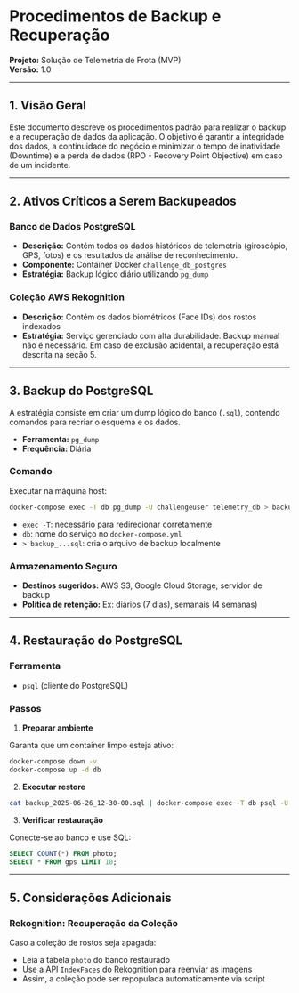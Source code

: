 # Procedimentos de Backup e Recuperação

**Projeto:** Solução de Telemetria de Frota (MVP)  
**Versão:** 1.0  

---

## 1. Visão Geral

Este documento descreve os procedimentos padrão para realizar o backup e a recuperação de dados da aplicação. O objetivo é garantir a integridade dos dados, a continuidade do negócio e minimizar o tempo de inatividade (Downtime) e a perda de dados (RPO - Recovery Point Objective) em caso de um incidente.

---

## 2. Ativos Críticos a Serem Backupeados

### Banco de Dados PostgreSQL

- **Descrição:** Contém todos os dados históricos de telemetria (giroscópio, GPS, fotos) e os resultados da análise de reconhecimento.  
- **Componente:** Container Docker `challenge_db_postgres`  
- **Estratégia:** Backup lógico diário utilizando `pg_dump`

### Coleção AWS Rekognition

- **Descrição:** Contém os dados biométricos (Face IDs) dos rostos indexados  
- **Estratégia:** Serviço gerenciado com alta durabilidade. Backup manual não é necessário. Em caso de exclusão acidental, a recuperação está descrita na seção 5.

---

## 3. Backup do PostgreSQL

A estratégia consiste em criar um dump lógico do banco (`.sql`), contendo comandos para recriar o esquema e os dados.

- **Ferramenta:** `pg_dump`  
- **Frequência:** Diária

### Comando

Executar na máquina host:

```bash
docker-compose exec -T db pg_dump -U challengeuser telemetry_db > backup_$(date +%Y-%m-%d_%H-%M-%S).sql
```

- `exec -T`: necessário para redirecionar corretamente  
- `db`: nome do serviço no `docker-compose.yml`  
- `> backup_...sql`: cria o arquivo de backup localmente

### Armazenamento Seguro

- **Destinos sugeridos:** AWS S3, Google Cloud Storage, servidor de backup  
- **Política de retenção:** Ex: diários (7 dias), semanais (4 semanas)

---

## 4. Restauração do PostgreSQL

### Ferramenta

- `psql` (cliente do PostgreSQL)

### Passos

1. **Preparar ambiente**

Garanta que um container limpo esteja ativo:

```bash
docker-compose down -v
docker-compose up -d db
```

2. **Executar restore**

```bash
cat backup_2025-06-26_12-30-00.sql | docker-compose exec -T db psql -U challengeuser -d telemetry_db
```

3. **Verificar restauração**

Conecte-se ao banco e use SQL:

```sql
SELECT COUNT(*) FROM photo;
SELECT * FROM gps LIMIT 10;
```

---

## 5. Considerações Adicionais

### Rekognition: Recuperação da Coleção

Caso a coleção de rostos seja apagada:

- Leia a tabela `photo` do banco restaurado  
- Use a API `IndexFaces` do Rekognition para reenviar as imagens  
- Assim, a coleção pode ser repopulada automaticamente via script